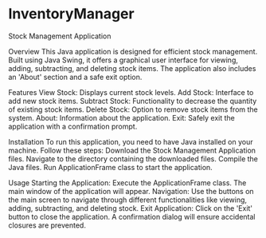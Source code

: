 # InventoryManager
Stock Management Application

Overview
This Java application is designed for efficient stock management. Built using Java Swing, it offers a graphical user interface for viewing, adding, subtracting, and deleting stock items. The application also includes an 'About' section and a safe exit option.

Features
View Stock: Displays current stock levels.
Add Stock: Interface to add new stock items.
Subtract Stock: Functionality to decrease the quantity of existing stock items.
Delete Stock: Option to remove stock items from the system.
About: Information about the application.
Exit: Safely exit the application with a confirmation prompt.

Installation
To run this application, you need to have Java installed on your machine. Follow these steps:
Download the Stock Management Application files.
Navigate to the directory containing the downloaded files.
Compile the Java files.
Run ApplicationFrame class to start the application.

Usage
Starting the Application: Execute the ApplicationFrame class. The main window of the application will appear.
Navigation: Use the buttons on the main screen to navigate through different functionalities like viewing, adding, subtracting, and deleting stock.
Exit Application: Click on the 'Exit' button to close the application. A confirmation dialog will ensure accidental closures are prevented.

